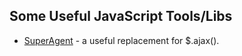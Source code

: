 ## Some Useful JavaScript Tools/Libs

- [SuperAgent](https://github.com/visionmedia/superagent/blob/master/docs/index.md) - a useful replacement for $.ajax().
